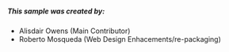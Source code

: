 ##### This sample was created by:
- Alisdair Owens (Main Contributor)
- Roberto Mosqueda (Web Design Enhacements/re-packaging)
